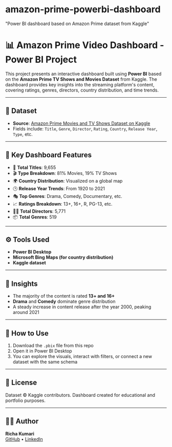 # amazon-prime-powerbi-dashboard
"Power BI dashboard based on Amazon Prime dataset from Kaggle"

# 📊 Amazon Prime Video Dashboard - Power BI Project

This project presents an interactive dashboard built using **Power BI** based on the **Amazon Prime TV Shows and Movies Dataset** from Kaggle. The dashboard provides key insights into the streaming platform's content, covering ratings, genres, directors, country distribution, and time trends.

---

## 📁 Dataset

- **Source**: [Amazon Prime Movies and TV Shows Dataset on Kaggle](https://www.kaggle.com/datasets)
- Fields include: `Title`, `Genre`, `Director`, `Rating`, `Country`, `Release Year`, `Type`, etc.

---

## 📌 Key Dashboard Features

- 🔢 **Total Titles**: 9,655  
- 🎬 **Type Breakdown**: 81% Movies, 19% TV Shows  
- 🌍 **Country Distribution**: Visualized on a global map  
- 🕒 **Release Year Trends**: From 1920 to 2021  
- 🎭 **Top Genres**: Drama, Comedy, Documentary, etc.  
- 📈 **Ratings Breakdown**: 13+, 16+, R, PG-13, etc.  
- 🧑‍🎬 **Total Directors**: 5,771  
- 📦 **Total Genres**: 519  

---


## ⚙️ Tools Used

- **Power BI Desktop**
- **Microsoft Bing Maps (for country distribution)**
- **Kaggle dataset**

---

## 🧠 Insights

- The majority of the content is rated **13+ and 16+**
- **Drama** and **Comedy** dominate genre distribution
- A steady increase in content release after the year 2000, peaking around 2021

---

## 🚀 How to Use

1. Download the `.pbix` file from this repo
2. Open it in Power BI Desktop
3. You can explore the visuals, interact with filters, or connect a new dataset with the same schema

---

## 📜 License

Dataset © Kaggle contributors. Dashboard created for educational and portfolio purposes.

---

## 🙋‍♀️ Author

**Richa Kumari**  
[GitHub](https://github.com/Richa26kumari) • [LinkedIn](https://www.linkedin.com/in/richa-kumari-81548331a)

